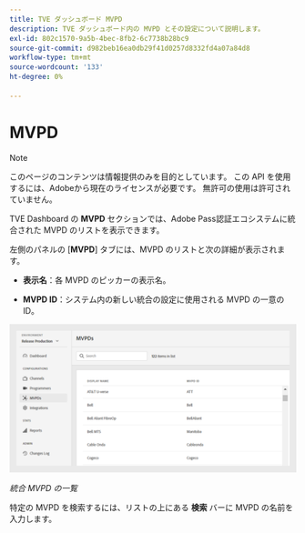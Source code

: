 ```yaml
---
title: TVE ダッシュボード MVPD
description: TVE ダッシュボード内の MVPD とその設定について説明します。
exl-id: 802c1570-9a5b-4bec-8fb2-6c7738b28bc9
source-git-commit: d982beb16ea0db29f41d0257d8332fd4a07a84d8
workflow-type: tm+mt
source-wordcount: '133'
ht-degree: 0%

---
```


# MVPD

>[!NOTE]
>
>このページのコンテンツは情報提供のみを目的としています。 この API を使用するには、Adobeから現在のライセンスが必要です。 無許可の使用は許可されていません。

TVE Dashboard の **MVPD** セクションでは、Adobe Pass認証エコシステムに統合された MVPD のリストを表示できます。

左側のパネルの [**MVPD**] タブには、MVPD のリストと次の詳細が表示されます。

* **表示名**：各 MVPD のピッカーの表示名。

* **MVPD ID**：システム内の新しい統合の設定に使用される MVPD の一意の ID。

![ 統合 MVPD の一覧 ](../assets/tve-dashboard/new-tve-dashboard/mvpds/mvpds-list-view.png)

*統合 MVPD の一覧*

特定の MVPD を検索するには、リストの上にある **検索** バーに MVPD の名前を入力します。
